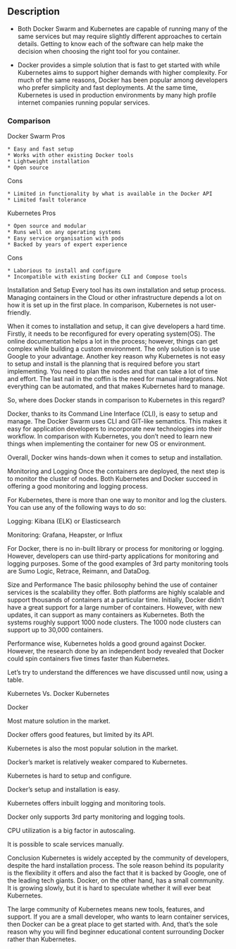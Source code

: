 ## Description

* Both Docker Swarm and Kubernetes are capable of running many of the same services but may require slightly different approaches to certain details. Getting to know each of the software can help make the decision when choosing the right tool for you container.

* Docker provides a simple solution that is fast to get started with while Kubernetes aims to support higher demands with higher complexity. For much of the same reasons, Docker has been popular among developers who prefer simplicity and fast deployments. At the same time, Kubernetes is used in production environments by many high profile internet companies running popular services.

### Comparison

Docker Swarm
Pros

```shell
* Easy and fast setup
* Works with other existing Docker tools
* Lightweight installation
* Open source
```

Cons

```shell
* Limited in functionality by what is available in the Docker API
* Limited fault tolerance
```
 

Kubernetes
Pros

```shell
* Open source and modular
* Runs well on any operating systems
* Easy service organisation with pods
* Backed by years of expert experience
```

Cons

```shell
* Laborious to install and configure
* Incompatible with existing Docker CLI and Compose tools
```



Installation and Setup
Every tool has its own installation and setup process. Managing containers in the Cloud or other infrastructure depends a lot on how it is set up in the first place. In comparison, Kubernetes is not user-friendly.

When it comes to installation and setup, it can give developers a hard time. Firstly, it needs to be reconfigured for every operating system(OS). The online documentation helps a lot in the process; however, things can get complex while building a custom environment. The only solution is to use Google to your advantage. Another key reason why Kubernetes is not easy to setup and install is the planning that is required before you start implementing. You need to plan the nodes and that can take a lot of time and effort. The last nail in the coffin is the need for manual integrations. Not everything can be automated, and that makes Kubernetes hard to manage.

So, where does Docker stands in comparison to Kubernetes in this regard?

Docker, thanks to its Command Line Interface (CLI), is easy to setup and manage. The Docker Swarm uses CLI and GIT-like semantics. This makes it easy for application developers to incorporate new technologies into their workflow. In comparison with Kubernetes, you don’t need to learn new things when implementing the container for new OS or environment.

Overall, Docker wins hands-down when it comes to setup and installation.

Monitoring and Logging
Once the containers are deployed, the next step is to monitor the cluster of nodes. Both Kubernetes and Docker succeed in offering a good monitoring and logging process.

For Kubernetes, there is more than one way to monitor and log the clusters. You can use any of the following ways to do so:

Logging: Kibana (ELK) or Elasticsearch

Monitoring: Grafana, Heapster, or Influx

For Docker, there is no in-built library or process for monitoring or logging. However, developers can use third-party applications for monitoring and logging purposes. Some of the good examples of 3rd party monitoring tools are Sumo Logic, Retrace, Reimann, and DataDog.

Size and Performance
The basic philosophy behind the use of container services is the scalability they offer. Both platforms are highly scalable and support thousands of containers at a particular time. Initially, Docker didn’t have a great support for a large number of containers. However, with new updates, it can support as many containers as Kubernetes. Both the systems roughly support 1000 node clusters. The 1000 node clusters can support up to 30,000 containers.

Performance wise, Kubernetes holds a good ground against Docker. However, the research done by an independent body revealed that Docker could spin containers five times faster than Kubernetes.

Let’s try to understand the differences we have discussed until now, using a table.


Kubernetes Vs. Docker
Kubernetes

Docker

Most mature solution in the market.

Docker offers good features, but limited by its API.

Kubernetes is also the most popular solution in the market.

Docker’s market is relatively weaker compared to Kubernetes.

Kubernetes is hard to setup and configure.

Docker’s setup and installation is easy.

Kubernetes offers inbuilt logging and monitoring tools.

Docker only supports 3rd party monitoring and logging tools.

CPU utilization is a big factor in autoscaling.

It is possible to scale services manually.

Conclusion
Kubernetes is widely accepted by the community of developers, despite the hard installation process. The sole reason behind its popularity is the flexibility it offers and also the fact that it is backed by Google, one of the leading tech giants. Docker, on the other hand, has a small community. It is growing slowly, but it is hard to speculate whether it will ever beat Kubernetes.

The large community of Kubernetes means new tools, features, and support. If you are a small developer, who wants to learn container services, then Docker can be a great place to get started with. And, that’s the sole reason why you will find beginner educational content surrounding Docker rather than Kubernetes.


